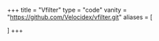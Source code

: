 +++
title = "Vfilter"
type = "code"
vanity = "https://github.com/Velocidex/vfilter.git"
aliases = [

]
+++